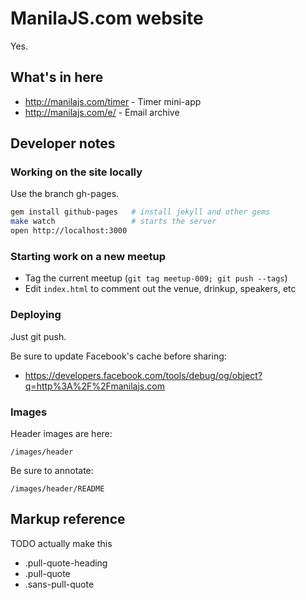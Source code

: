 ManilaJS.com website
====================

Yes.

What's in here
--------------

 * http://manilajs.com/timer - Timer mini-app
 * http://manilajs.com/e/ - Email archive

Developer notes
---------------

### Working on the site locally

Use the branch gh-pages.

```sh
gem install github-pages   # install jekyll and other gems
make watch                 # starts the server
open http://localhost:3000
```

### Starting work on a new meetup

 * Tag the current meetup (`git tag meetup-009; git push --tags`)
 * Edit `index.html` to comment out the venue, drinkup, speakers, etc

### Deploying

Just git push.

Be sure to update Facebook's cache before sharing:

 * https://developers.facebook.com/tools/debug/og/object?q=http%3A%2F%2Fmanilajs.com

### Images

Header images are here:

    /images/header

Be sure to annotate:

    /images/header/README

Markup reference
----------------

TODO actually make this

* .pull-quote-heading
* .pull-quote
* .sans-pull-quote

